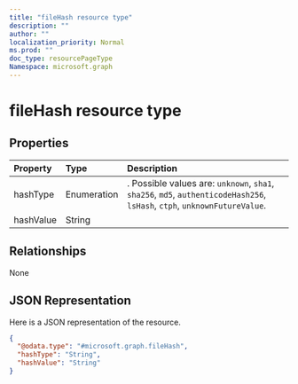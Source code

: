 ```yaml
---
title: "fileHash resource type"
description: ""
author: ""
localization_priority: Normal
ms.prod: ""
doc_type: resourcePageType
Namespace: microsoft.graph
---
```



# fileHash resource type



## Properties
|Property|Type|Description|
|:---|:---|:---|
|hashType|Enumeration|. Possible values are: `unknown`, `sha1`, `sha256`, `md5`, `authenticodeHash256`, `lsHash`, `ctph`, `unknownFutureValue`.|
|hashValue|String||

## Relationships
None

## JSON Representation
Here is a JSON representation of the resource.
<!-- {
  "blockType": "resource",
  "@odata.type": "microsoft.graph.fileHash"
}
-->
``` json
{
  "@odata.type": "#microsoft.graph.fileHash",
  "hashType": "String",
  "hashValue": "String"
}
```

